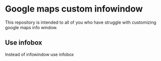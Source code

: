 # Google maps custom infowindow
This repository is intended to all of you who have struggle with customizing google maps info window.

## Use infobox
Instead of infowindow use infobox
